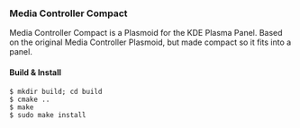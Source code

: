 ### Media Controller Compact ###

Media Controller Compact is a Plasmoid for the KDE Plasma Panel. Based on the
original Media Controller Plasmoid, but made compact so it fits into a panel.


#### Build & Install ####
`$ mkdir build; cd build`  
`$ cmake ..`  
`$ make`  
`$ sudo make install`  

